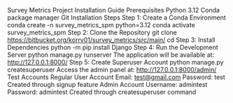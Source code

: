 Survey Metrics Project Installation Guide
Prerequisites
Python 3.12
Conda package manager
Git
Installation Steps
Step 1: Create a Conda Environment
conda create -n survey_metrics_spm python=3.12
conda activate survey_metrics_spm
Step 2: Clone the Repository
git clone https://bitbucket.org/korrv01/survey_metrics/src/main/
cd <directory-name>
Step 3: Install Dependencies
python -m pip install Django
Step 4: Run the Development Server
python manage.py runserver
The application will be available at: http://127.0.0.1:8000/
Step 5: Create Superuser Account
python manage.py createsuperuser
Access the admin panel at: http://127.0.0.1:8000/admin/
Test Accounts
Regular User Account
Email: test@gmail.com
Password: test
Created through signup feature
Admin Account
Username: admintest
Password: admintest
Created through createsuperuser command
